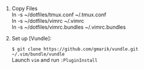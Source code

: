 1. Copy Files  
  ln -s ~/dotfiles/tmux.conf ~/.tmux.conf  
  ln -s ~/dotfiles/vimrc ~/.vimrc  
  ln -s ~/dotfiles/vimrc.bundles ~/.vimrc.bundles  

2. Set up [Vundle]:

   `$ git clone https://github.com/gmarik/vundle.git ~/.vim/bundle/vundle`  
    Launch `vim` and  run `:PluginInstall`
